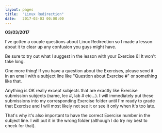 ```yaml
---
layout: pages
title:  "Linux Redirection"
date:   2017-03-03 00:00:00
---
```


**03/03/2017**

I've gotten a couple questions about Linux Redirection so I made a lesson about it to clear up any confusion you guys might have.

Be sure to try out what I suggest in the lesson with your Exercise 6! It won't take long.

One more thing! If you have a question about the Exercises, please send it in an email with a subject line like "Question about Exercise #" or something like that.

Anything is OK really except subjects that are exactly like Exercise submission subjects (name, lec #, lab # etc...). I will immediately put these submissions into my corresponding Exercise folder until I'm ready to grade that Exercise and I will most likely not see it or see it only when it's too late.

That's why it's also important to have the correct Exercise number in the subject line. I will put it in the wrong folder (although I do try my best to check for that).
